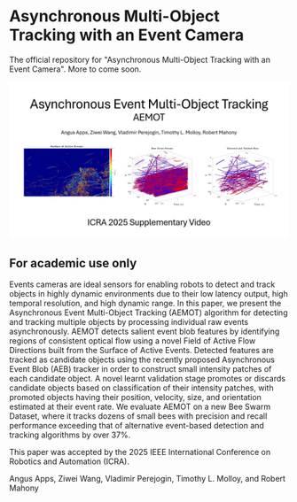 # Asynchronous Multi-Object Tracking with an Event Camera

The official repository for "Asynchronous Multi-Object Tracking with an Event Camera". More to come soon.


<!-- <video src="./supplementary/AEMOT_supplementary_video_2025.mp4" controls></> -->

[![Watch the video](https://github.com/angus-apps/AEMOT/blob/main/supplementary/thumbnail.jpg)](https://github.com/angus-apps/AEMOT/blob/main/supplementary/AEMOT_supplementary_video_2025.mp4)


## For academic use only
Events cameras are ideal sensors for enabling robots to detect and track objects in highly dynamic environments due to their low latency output, high temporal resolution, and high dynamic range.
In this paper, we present the Asynchronous Event Multi-Object Tracking (AEMOT) algorithm for detecting and tracking multiple objects by processing individual raw events asynchronously.
AEMOT detects salient event blob features by identifying regions of consistent optical flow using a novel Field of Active Flow Directions built from the Surface of Active Events.
Detected features are tracked as candidate objects using the recently proposed Asynchronous Event Blob (AEB) tracker in order to construct small intensity patches of each candidate object.
A novel learnt validation stage promotes or discards candidate objects based on classification of their intensity patches, with promoted objects having their position, velocity, size, and orientation estimated at their event rate.
We evaluate AEMOT on a new Bee Swarm Dataset, where it tracks dozens of small bees with precision and recall performance exceeding that of alternative event-based detection and tracking algorithms by over 37%.


This paper was accepted by the 2025 IEEE International Conference on Robotics and Automation (ICRA).

Angus Apps, Ziwei Wang, Vladimir Perejogin, Timothy L. Molloy, and Robert Mahony


